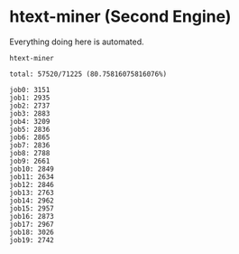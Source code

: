 # htext-miner (Second Engine)

Everything doing here is automated.

```
htext-miner

total: 57520/71225 (80.75816075816076%)

job0: 3151
job1: 2935
job2: 2737
job3: 2883
job4: 3209
job5: 2836
job6: 2865
job7: 2836
job8: 2788
job9: 2661
job10: 2849
job11: 2634
job12: 2846
job13: 2763
job14: 2962
job15: 2957
job16: 2873
job17: 2967
job18: 3026
job19: 2742
```